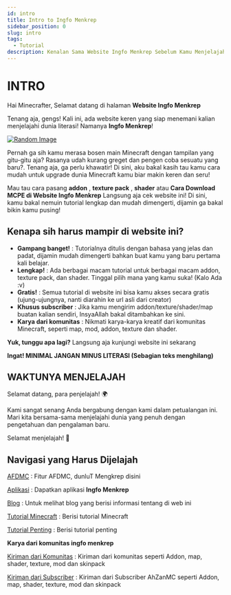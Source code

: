 ```yaml
---
id: intro
title: Intro to Ingfo Menkrep
sidebar_position: 0
slug: intro
tags:
  - Tutorial
description: Kenalan Sama Website Ingfo Menkrep Sebelum Kamu Menjelajah
---
```


# INTRO

Hai Minecrafter, Selamat datang di halaman **Website Ingfo Menkrep**

Tenang aja, gengs!  Kali ini, ada website keren yang siap menemani kalian menjelajahi dunia literasi!  Namanya **Ingfo Menkrep**!

[![Random Image](https://imapi.ingfomenkrep.my.id/random-image-url)](https://imapi.ingfomenkrep.my.id/random-link)

Pernah ga sih kamu merasa bosen main Minecraft dengan tampilan yang gitu-gitu aja? Rasanya udah kurang greget dan pengen coba sesuatu yang baru?. Tenang aja, ga perlu khawatir! Di sini, aku bakal kasih tau kamu cara mudah untuk upgrade dunia Minecraft kamu biar makin keren dan seru!

Mau tau cara pasang  **addon** , **texture pack** , **shader**  atau **Cara Download MCPE di Website Ingfo Menkrep** Langsung aja cek website ini! Di sini, kamu bakal nemuin tutorial lengkap dan mudah dimengerti, dijamin ga bakal bikin kamu pusing!

## Kenapa sih harus mampir di website ini?

* **Gampang banget!** : Tutorialnya ditulis dengan bahasa yang jelas dan padat, dijamin mudah dimengerti bahkan buat kamu yang baru pertama kali belajar.
* **Lengkap!** : Ada berbagai macam tutorial untuk berbagai macam addon, texture pack, dan shader. Tinggal pilih mana yang kamu suka! (Kalo Ada :v)
* **Gratis!** : Semua tutorial di website ini bisa kamu akses secara gratis (ujung-ujungnya, nanti diarahin ke url asli dari creator)
* **Khusus subscriber** : Jika kamu mengirim addon/texture/shader/map buatan kalian sendiri, InsyaAllah bakal ditambahkan ke sini.
* **Karya dari komunitas** : Nikmati karya-karya kreatif dari komunitas Minecraft, seperti map, mod, addon, texture dan shader.

**Yuk, tunggu apa lagi?** Langsung aja kunjungi website ini sekarang

**Ingat! MINIMAL JANGAN MINUS LITERASI (Sebagian teks menghilang)**

## WAKTUNYA MENJELAJAH

Selamat datang, para penjelajah! 🌍

Kami sangat senang Anda bergabung dengan kami dalam petualangan ini. Mari kita bersama-sama menjelajahi dunia yang penuh dengan pengetahuan dan pengalaman baru. 

Selamat menjelajah! 🚀

## Navigasi yang Harus Dijelajah

[AFDMC](/docs/category/afdmc) : Fitur AFDMC, dunluT Mengkrep disini

[Aplikasi](/docs/get-apps) : Dapatkan aplikasi **Ingfo Menkrep**

[Blog](/blog) : Untuk melihat blog yang berisi informasi tentang di web ini

[Tutorial Minecraft](/docs/category/tutorial-minecraft) : Berisi tutorial Minecraft

[Tutorial Penting](/docs/category/tutorial-penting) : Berisi tutorial penting

**Karya dari komunitas ingfo menkrep**

[Kiriman dari Komunitas](/docs/category/karya-komunitas) : Kiriman dari komunitas seperti Addon, map, shader, texture, mod dan skinpack

[Kiriman dari Subscriber](/docs/category/kiriman-dari-subscriber) : Kiriman dari Subscriber AhZanMC seperti Addon, map, shader, texture, mod dan skinpack






